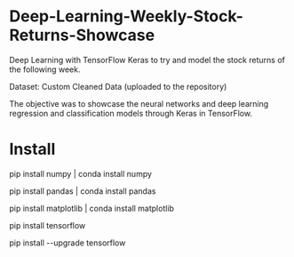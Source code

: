 # Deep-Learning-Weekly-Stock-Returns-Showcase
Deep Learning with TensorFlow Keras to try and model the stock returns of the following week.

Dataset: Custom Cleaned Data (uploaded to the repository)

The objective was to showcase the neural networks and deep learning regression and classification models through Keras in TensorFlow.

# Install
pip install numpy | conda install numpy

pip install pandas | conda install pandas

pip install matplotlib | conda install matplotlib

pip install tensorflow

pip install --upgrade tensorflow


